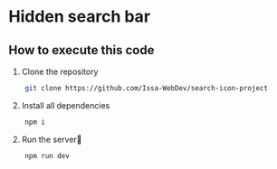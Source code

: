 # Hidden search bar

## How to execute this code

1. Clone the repository

```bash
	git clone https://github.com/Issa-WebDev/search-icon-project
```

2. Install all dependencies

```bash
	npm i
```

2. Run the server🚀

```bash
	npm run dev
```
